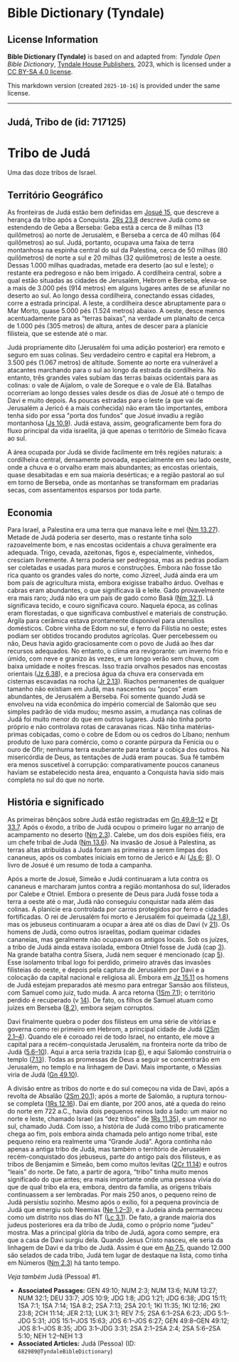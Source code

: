 # Bible Dictionary (Tyndale)

## License Information

**Bible Dictionary (Tyndale)** is based on and adapted from: _Tyndale Open Bible Dictionary_, [Tyndale House Publishers](https://tyndaleopenresources.com/), 2023, which is licensed under a [CC BY-SA 4.0 license](https://creativecommons.org/licenses/by-sa/4.0/legalcode.en).

This markdown version (created `2025-10-16`) is provided under the same license.



--------------------------------

## Judá, Tribo de (id: 717125)

Tribo de Judá
=============

Uma das doze tribos de Israel.

Território Geográfico
---------------------

As fronteiras de Judá estão bem definidas em [Josué 15](https://ref.ly/Josh15:1-Josh15:63), que descreve a herança da tribo após a Conquista. [2Rs 23\.8](https://ref.ly/2Kgs23:8) descreve Judá como se estendendo de Geba a Berseba: Geba está a cerca de 8 milhas (13 quilômetros) ao norte de Jerusalém, e Berseba a cerca de 40 milhas (64 quilômetros) ao sul. Judá, portanto, ocupava uma faixa de terra montanhosa na espinha central do sul da Palestina, cerca de 50 milhas (80 quilômetros) de norte a sul e 20 milhas (32 quilômetros) de leste a oeste. Dessas 1\.000 milhas quadradas, metade era deserto (ao sul e leste); o restante era pedregoso e não bem irrigado. A cordilheira central, sobre a qual estão situadas as cidades de Jerusalém, Hebrom e Berseba, eleva\-se a mais de 3\.000 pés (914 metros) em alguns lugares antes de se afunilar no deserto ao sul. Ao longo dessa cordilheira, conectando essas cidades, corre a estrada principal. A leste, a cordilheira desce abruptamente para o Mar Morto, quase 5\.000 pés (1\.524 metros) abaixo. A oeste, desce menos acentuadamente para as “terras baixas”, na verdade um planalto de cerca de 1\.000 pés (305 metros) de altura, antes de descer para a planície filisteia, que se estende até o mar.

Judá propriamente dito (Jerusalém foi uma adição posterior) era remoto e seguro em suas colinas. Seu verdadeiro centro e capital era Hebrom, a 3\.500 pés (1\.067 metros) de altitude. Somente ao norte era vulnerável a atacantes marchando para o sul ao longo da estrada da cordilheira. No entanto, três grandes vales subiam das terras baixas ocidentais para as colinas: o vale de Aijalom, o vale de Soreque e o vale de Elá. Batalhas ocorreriam ao longo desses vales desde os dias de Josué até o tempo de Davi e muito depois. As poucas estradas para o leste (a que vai de Jerusalém a Jericó é a mais conhecida) não eram tão importantes, embora tenha sido por essa "porta dos fundos" que Josué invadiu a região montanhosa ([Js 10\.9](https://ref.ly/Josh10:9)). Judá estava, assim, geograficamente bem fora do fluxo principal da vida israelita, já que apenas o território de Simeão ficava ao sul.

A área ocupada por Judá se divide facilmente em três regiões naturais: a cordilheira central, densamente povoada, especialmente em seu lado oeste, onde a chuva e o orvalho eram mais abundantes; as encostas orientais, quase desabitadas e em sua maioria desérticas; e a região pastoral ao sul em torno de Berseba, onde as montanhas se transformam em pradarias secas, com assentamentos esparsos por toda parte.

Economia
--------

Para Israel, a Palestina era uma terra que manava leite e mel ([Nm 13\.27](https://ref.ly/Num13:27)). Metade de Judá poderia ser deserto, mas o restante tinha solo razoavelmente bom, e nas encostas ocidentais a chuva geralmente era adequada. Trigo, cevada, azeitonas, figos e, especialmente, vinhedos, cresciam livremente. A terra poderia ser pedregosa, mas as pedras podiam ser coletadas e usadas para muros e construções. Embora não fosse tão rica quanto os grandes vales do norte, como Jizreel, Judá ainda era um bom país de agricultura mista, embora exigisse trabalho árduo. Ovelhas e cabras eram abundantes, o que significava lã e leite. Gado provavelmente era mais raro; Judá não era um país de gado como Basã ([Nm 32\.1](https://ref.ly/Num32:1)). Lã significava tecido, e couro significava couro. Naquela época, as colinas eram florestadas, o que significava combustível e materiais de construção. Argila para cerâmica estava prontamente disponível para utensílios domésticos. Cobre vinha de Edom no sul, e ferro da Filístia no oeste; estes podiam ser obtidos trocando produtos agrícolas. Quer percebessem ou não, Deus havia agido graciosamente com o povo de Judá ao lhes dar recursos adequados. No entanto, o clima era revigorante: um inverno frio e úmido, com neve e granizo às vezes, e um longo verão sem chuva, com baixa umidade e noites frescas. Isso trazia orvalhos pesados nas encostas orientais ([Jz 6\.38](https://ref.ly/Judg6:38)), e a preciosa água da chuva era conservada em cisternas escavadas na rocha ([Jr 2\.13](https://ref.ly/Jer2:13)). Riachos permanentes de qualquer tamanho não existiam em Judá, mas nascentes ou “poços” eram abundantes, de Jerusalém a Berseba. Foi somente quando Judá se envolveu na vida econômica do império comercial de Salomão que seu simples padrão de vida mudou; mesmo assim, a mudança nas colinas de Judá foi muito menor do que em outros lugares. Judá não tinha porto próprio e não controlava rotas de caravanas ricas. Não tinha matérias\-primas cobiçadas, como o cobre de Edom ou os cedros do Líbano; nenhum produto de luxo para comércio, como o corante púrpura da Fenícia ou o ouro de Ofir; nenhuma terra exuberante para tentar a cobiça dos outros. Na misericórdia de Deus, as tentações de Judá eram poucas. Sua fé também era menos suscetível à corrupção: comparativamente poucos cananeus haviam se estabelecido nesta área, enquanto a Conquista havia sido mais completa no sul do que no norte.

História e significado
----------------------

As primeiras bênçãos sobre Judá estão registradas em [Gn 49\.8–12](https://ref.ly/Gen49:8-Gen49:12) e [Dt 33\.7](https://ref.ly/Deut33:7). Após o êxodo, a tribo de Judá ocupou o primeiro lugar no arranjo de acampamento no deserto ([Nm 2\.3](https://ref.ly/Num2:3)). Calebe, um dos dois espiões fiéis, era um chefe tribal de Judá ([Nm 13\.6](https://ref.ly/Num13:6)). Na invasão de Josué à Palestina, as terras altas atribuídas a Judá foram as primeiras a serem limpas dos cananeus, após os combates iniciais em torno de Jericó e Ai ([Js 6](https://ref.ly/Josh6:1-Josh6:27); [8](https://ref.ly/Josh8:1-Josh8:35)). O livro de Josué é um resumo de toda a campanha.

Após a morte de Josué, Simeão e Judá continuaram a luta contra os cananeus e marcharam juntos contra a região montanhosa do sul, liderados por Calebe e Otniel. Embora o presente de Deus para Judá fosse toda a terra a oeste até o mar, Judá não conseguiu conquistar nada além das colinas. A planície era controlada por carros protegidos por ferro e cidades fortificadas. O rei de Jerusalém foi morto e Jerusalém foi queimada ([Jz 1\.8](https://ref.ly/Judg1:8)), mas os jebuseus continuaram a ocupar a área até os dias de Davi (v [21](https://ref.ly/Judg1:21)). Os homens de Judá, como outros israelitas, podiam queimar cidades cananeias, mas geralmente não ocupavam os antigos locais. Sob os juízes, a tribo de Judá ainda estava isolada, embora Otniel fosse de Judá (cap [3](https://ref.ly/Judg3:1-Judg3:31)). Na grande batalha contra Sísera, Judá nem sequer é mencionado (cap [5](https://ref.ly/Judg5:1-Judg5:31)). Esse isolamento tribal logo foi perdido, primeiro através das invasões filisteias do oeste, e depois pela captura de Jerusalém por Davi e a colocação da capital nacional e religiosa ali. Embora em [Jz 15\.11](https://ref.ly/Judg15:11) os homens de Judá estejam preparados até mesmo para entregar Sansão aos filisteus, com Samuel como juiz, tudo muda. A arca retorna ([1Sm 7\.1](https://ref.ly/1Sam7:1)); o território perdido é recuperado (v [14](https://ref.ly/1Sam7:14)). De fato, os filhos de Samuel atuam como juízes em Berseba ([8\.2](https://ref.ly/1Sam8:2)), embora sejam corruptos.

Davi finalmente quebra o poder dos filisteus em uma série de vitórias e governa como rei primeiro em Hebrom, a principal cidade de Judá ([2Sm 2\.1–4](https://ref.ly/2Sam2:1-2Sam2:4)). Quando ele é coroado rei de todo Israel, no entanto, ele move a capital para a recém\-conquistada Jerusalém, na fronteira norte da tribo de Judá ([5\.6–10](https://ref.ly/2Sam5:6-2Sam5:10)). Aqui a arca seria trazida (cap [6](https://ref.ly/2Sam6:1-2Sam6:23)), e aqui Salomão construiria o templo ([7\.13](https://ref.ly/2Sam7:13)). Todas as promessas de Deus a seguir se concentrarão em Jerusalém, no templo e na linhagem de Davi. Mais importante, o Messias viria de Judá ([Gn 49\.10](https://ref.ly/Gen49:10)).

A divisão entre as tribos do norte e do sul começou na vida de Davi, após a revolta de Absalão ([2Sm 20\.1](https://ref.ly/2Sam20:1)); após a morte de Salomão, a ruptura tornou\-se completa ([1Rs 12\.16](https://ref.ly/1Kgs12:16)). Daí em diante, por 200 anos, até a queda do reino do norte em 722 a.C., havia dois pequenos reinos lado a lado: um maior no norte e leste, chamado Israel (as “dez tribos” de [1Rs 11\.35](https://ref.ly/1Kgs11:35)), e um menor no sul, chamado Judá. Com isso, a história de Judá como tribo praticamente chega ao fim, pois embora ainda chamada pelo antigo nome tribal, este pequeno reino era realmente uma “Grande Judá”. Agora continha não apenas a antiga tribo de Judá, mas também o território de Jerusalém recém\-conquistado dos jebuseus, parte do antigo país dos filisteus, e as tribos de Benjamim e Simeão, bem como muitos levitas ([2Cr 11\.14](https://ref.ly/2Chr11:14)) e outros “leais” do norte. De fato, a partir de agora, “tribo” tinha muito menos significado do que antes; era mais importante onde uma pessoa vivia do que de qual tribo ela era, embora, dentro da família, as origens tribais continuassem a ser lembradas. Por mais 250 anos, o pequeno reino de Judá persistiu sozinho. Mesmo após o exílio, foi a pequena província de Judá que emergiu sob Neemias ([Ne 1\.2–3](https://ref.ly/Neh1:2-Neh1:3)), e a Judeia ainda permaneceu como um distrito nos dias do NT ([Lc 3\.1](https://ref.ly/Luke3:1)). De fato, a grande maioria dos judeus posteriores era da tribo de Judá, como o próprio nome “judeu” mostra. Mas a principal glória da tribo de Judá, agora como sempre, era que a casa de Davi surgiu dela. Quando Jesus Cristo nasceu, ele seria da linhagem de Davi e da tribo de Judá. Assim é que em [Ap 7\.5](https://ref.ly/Rev7:5), quando 12\.000 são selados de cada tribo, Judá tem lugar de destaque na lista, como tinha em Números ([Nm 2\.3](https://ref.ly/Num2:3)) há tanto tempo.

*Veja também* Judá (Pessoa) \#1.

* **Associated Passages:** GEN 49:10; NUM 2:3; NUM 13:6; NUM 13:27; NUM 32:1; DEU 33:7; JOS 10:9; JDG 1:8; JDG 1:21; JDG 6:38; JDG 15:11; 1SA 7:1; 1SA 7:14; 1SA 8:2; 2SA 7:13; 2SA 20:1; 1KI 11:35; 1KI 12:16; 2KI 23:8; 2CH 11:14; JER 2:13; LUK 3:1; REV 7:5; 2SA 6:1–2SA 6:23; JDG 5:1–JDG 5:31; JOS 15:1–JOS 15:63; JOS 6:1–JOS 6:27; GEN 49:8–GEN 49:12; JOS 8:1–JOS 8:35; JDG 3:1–JDG 3:31; 2SA 2:1–2SA 2:4; 2SA 5:6–2SA 5:10; NEH 1:2–NEH 1:3
* **Associated Articles:** Judá (Pessoa) (ID: `682989@TyndaleBibleDictionary`)

